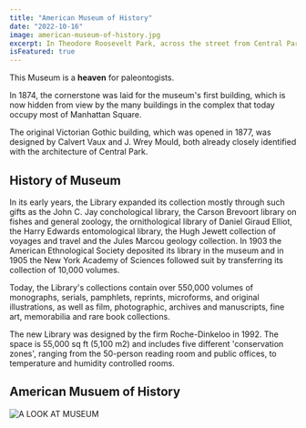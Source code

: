 ```yaml
---
title: "American Museum of History"
date: "2022-10-16"
image: american-museum-of-history.jpg
excerpt: In Theodore Roosevelt Park, across the street from Central Park, the museum complex comprises 26 interconnected buildings housing 45 permanent exhibition halls, in addition to a planetarium and a library.
isFeatured: true
---
```


This Museum is a **heaven** for paleontogists.

In 1874, the cornerstone was laid for the museum's first building, which is now hidden from view by the many buildings in the complex that today occupy most of Manhattan Square.

The original Victorian Gothic building, which was opened in 1877, was designed by Calvert Vaux and J. Wrey Mould, both already closely identified with the architecture of Central Park.

## History of Museum

In its early years, the Library expanded its collection mostly through such gifts as the John C. Jay conchological library, the Carson Brevoort library on fishes and general zoology, the ornithological library of Daniel Giraud Elliot, the Harry Edwards entomological library, the Hugh Jewett collection of voyages and travel and the Jules Marcou geology collection. In 1903 the American Ethnological Society deposited its library in the museum and in 1905 the New York Academy of Sciences followed suit by transferring its collection of 10,000 volumes.

Today, the Library's collections contain over 550,000 volumes of monographs, serials, pamphlets, reprints, microforms, and original illustrations, as well as film, photographic, archives and manuscripts, fine art, memorabilia and rare book collections.

The new Library was designed by the firm Roche-Dinkeloo in 1992. The space is 55,000 sq ft (5,100 m2) and includes five different 'conservation zones', ranging from the 50-person reading room and public offices, to temperature and humidity controlled rooms.

## American Musuem of History

![A LOOK AT MUSEUM](american-museum-of-history.jpg)
